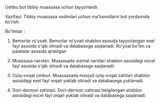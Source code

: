 Ushbu bot tibbiy muassasa uchun tayyorlandi.

Vazifasi: Tibbiy muassasa xodimlari uchun ma'lumotlarni bot yordamida ko'rish.

Bo'limlar :

1. Bemorlar ro'yxati. 
   Bemorlar ro'yxati shablon asosida tayyorlangan exel fayl asosida o'qib olinadi va databasega saqlanadi. 
   Ro'yxat bo'lim va palatalar asosida ajratilgan

2. Muassasa narxlari. 
   Muasasada xizmat narxlari shablon asosidagi excel fayl asosida o'qib olinadi va databasega saqlanadi.

3. Oziq-ovqat ombori. 
   Muassasada mavjud oziq-ovqat zahilari shablon asosidagi exel fayl orqali yuklab olinadi va databasega yuklanadi.

4. Dori-darmon zahirasi. 
   Dori-darmon zahirasi belgilangan shablon asosidagi excel fayl orqali yuklab olinadi va databasega saqlanadi.
